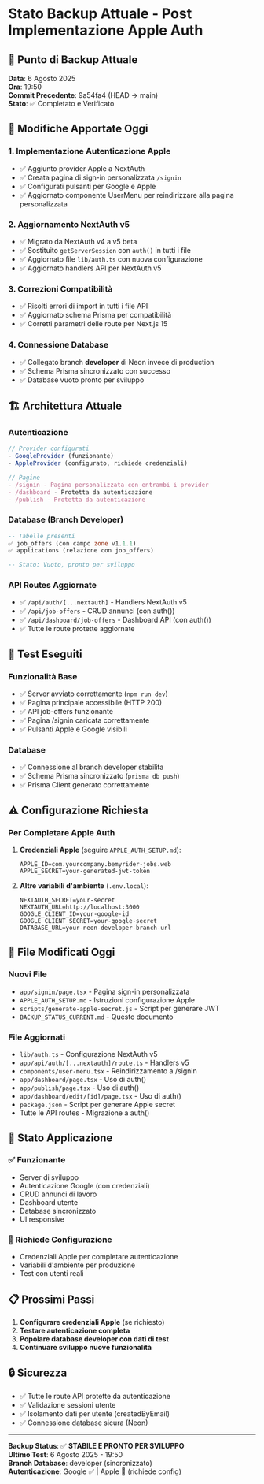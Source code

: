 # Stato Backup Attuale - Post Implementazione Apple Auth

## 📍 **Punto di Backup Attuale**

**Data**: 6 Agosto 2025  
**Ora**: 19:50  
**Commit Precedente**: 9a54fa4 (HEAD -> main)  
**Stato**: ✅ Completato e Verificato

## 🔄 **Modifiche Apportate Oggi**

### **1. Implementazione Autenticazione Apple**
- ✅ Aggiunto provider Apple a NextAuth
- ✅ Creata pagina di sign-in personalizzata `/signin`
- ✅ Configurati pulsanti per Google e Apple
- ✅ Aggiornato componente UserMenu per reindirizzare alla pagina personalizzata

### **2. Aggiornamento NextAuth v5**
- ✅ Migrato da NextAuth v4 a v5 beta
- ✅ Sostituito `getServerSession` con `auth()` in tutti i file
- ✅ Aggiornato file `lib/auth.ts` con nuova configurazione
- ✅ Aggiornato handlers API per NextAuth v5

### **3. Correzioni Compatibilità**
- ✅ Risolti errori di import in tutti i file API
- ✅ Aggiornato schema Prisma per compatibilità
- ✅ Corretti parametri delle route per Next.js 15

### **4. Connessione Database**
- ✅ Collegato branch **developer** di Neon invece di production
- ✅ Schema Prisma sincronizzato con successo
- ✅ Database vuoto pronto per sviluppo

## 🏗️ **Architettura Attuale**

### **Autenticazione**
```typescript
// Provider configurati
- GoogleProvider (funzionante)
- AppleProvider (configurato, richiede credenziali)

// Pagine
- /signin - Pagina personalizzata con entrambi i provider
- /dashboard - Protetta da autenticazione
- /publish - Protetta da autenticazione
```

### **Database (Branch Developer)**
```sql
-- Tabelle presenti
✅ job_offers (con campo zone v1.1.1)
✅ applications (relazione con job_offers)

-- Stato: Vuoto, pronto per sviluppo
```

### **API Routes Aggiornate**
- ✅ `/api/auth/[...nextauth]` - Handlers NextAuth v5
- ✅ `/api/job-offers` - CRUD annunci (con auth())
- ✅ `/api/dashboard/job-offers` - Dashboard API (con auth())
- ✅ Tutte le route protette aggiornate

## 🧪 **Test Eseguiti**

### **Funzionalità Base**
- ✅ Server avviato correttamente (`npm run dev`)
- ✅ Pagina principale accessibile (HTTP 200)
- ✅ API job-offers funzionante
- ✅ Pagina /signin caricata correttamente
- ✅ Pulsanti Apple e Google visibili

### **Database**
- ✅ Connessione al branch developer stabilita
- ✅ Schema Prisma sincronizzato (`prisma db push`)
- ✅ Prisma Client generato correttamente

## ⚠️ **Configurazione Richiesta**

### **Per Completare Apple Auth**
1. **Credenziali Apple** (seguire `APPLE_AUTH_SETUP.md`):
   ```env
   APPLE_ID=com.yourcompany.bemyrider-jobs.web
   APPLE_SECRET=your-generated-jwt-token
   ```

2. **Altre variabili d'ambiente** (`.env.local`):
   ```env
   NEXTAUTH_SECRET=your-secret
   NEXTAUTH_URL=http://localhost:3000
   GOOGLE_CLIENT_ID=your-google-id
   GOOGLE_CLIENT_SECRET=your-google-secret
   DATABASE_URL=your-neon-developer-branch-url
   ```

## 📁 **File Modificati Oggi**

### **Nuovi File**
- `app/signin/page.tsx` - Pagina sign-in personalizzata
- `APPLE_AUTH_SETUP.md` - Istruzioni configurazione Apple
- `scripts/generate-apple-secret.js` - Script per generare JWT
- `BACKUP_STATUS_CURRENT.md` - Questo documento

### **File Aggiornati**
- `lib/auth.ts` - Configurazione NextAuth v5
- `app/api/auth/[...nextauth]/route.ts` - Handlers v5
- `components/user-menu.tsx` - Reindirizzamento a /signin
- `app/dashboard/page.tsx` - Uso di auth()
- `app/publish/page.tsx` - Uso di auth()
- `app/dashboard/edit/[id]/page.tsx` - Uso di auth()
- `package.json` - Script per generare Apple secret
- Tutte le API routes - Migrazione a auth()

## 🚀 **Stato Applicazione**

### **✅ Funzionante**
- Server di sviluppo
- Autenticazione Google (con credenziali)
- CRUD annunci di lavoro
- Dashboard utente
- Database sincronizzato
- UI responsive

### **🔧 Richiede Configurazione**
- Credenziali Apple per completare autenticazione
- Variabili d'ambiente per produzione
- Test con utenti reali

## 📋 **Prossimi Passi**

1. **Configurare credenziali Apple** (se richiesto)
2. **Testare autenticazione completa**
3. **Popolare database developer con dati di test**
4. **Continuare sviluppo nuove funzionalità**

## 🔒 **Sicurezza**

- ✅ Tutte le route API protette da autenticazione
- ✅ Validazione sessioni utente
- ✅ Isolamento dati per utente (createdByEmail)
- ✅ Connessione database sicura (Neon)

---

**Backup Status**: ✅ **STABILE E PRONTO PER SVILUPPO**  
**Ultimo Test**: 6 Agosto 2025 - 19:50  
**Branch Database**: developer (sincronizzato)  
**Autenticazione**: Google ✅ | Apple 🔧 (richiede config)